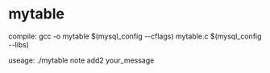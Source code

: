 mytable
=======

compile:
gcc -o mytable $(mysql_config --cflags) mytable.c $(mysql_config --libs)

useage:
./mytable note add2 your_message
